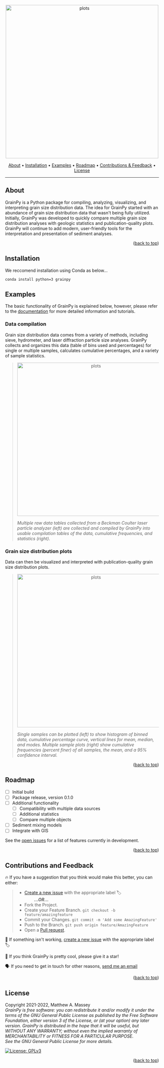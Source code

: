 <p align="center">
<img alt="plots" src="https://i.imgur.com/6T1gtg7.png" height="500" /></p>
</p>
      
<p align="center">
  <a href="#about">About</a> •
  <a href="#installation">Installation</a> •
  <a href="#examples">Examples</a> •
  <a href="#roadmap">Roadmap</a> •
  <a href="#contributionsfeedback">Contributions & Feedback</a> •
  <a href="#license">License</a>
</p>

---

## About
GrainPy is a Python package for compiling, analyzing, visualizing, and interpreting grain size distribution data. The idea for GrainPy started with an abundance of grain size distribution data that wasn't being fully utilized. Initially, GrainPy was developed to quickly compare multiple grain size distribution analyses with geologic statistics and publication-quality plots. GrainPy will continue to add modern, user-friendly tools for the interpretation and presentation of sediment analyses.
      
<p align="right">(<a href="#top">back to top</a>)</p>


## Installation
We reccomend installation using Conda as below...
```
conda install python=3 grainpy
```

## Examples
The basic functionality of GrainPy is explained below, however, please refer to the [documentation](https://example.com) for more detailed information and tutorials.

### Data compilation
Grain size distribution data comes from a variety of methods, including sieve, hydrometer, and laser diffraction particle size analyses. GrainPy collects and organizes this data (table of bins used and percentages) for single or multiple samples, calculates cumulative percentages, and a variety of sample statistics.
> 
> <p align="center">
>  <img alt="plots" src="https://i.imgur.com/WuEMx6R.png" height="500" /></p>
> </p>
> 
> _Multiple raw data tables collected from a Beckman Coulter laser particle analyzer (left) are collected and compiled by GrainPy into usable compilation tables of the data, cumulative frequencies, and statistics (right)._

### Grain size distribution plots
Data can then be visualized and interpreted with publication-quality grain size distribution plots.
>
> <p align="center">
>  <img alt="plots" src="https://i.imgur.com/2zp0KCt.png" height="500" /></p>
> </p>
> 
> _Single samples can be plotted (left) to show histogram of binned data, cumulative percentage curve, vertical lines for mean, median, and modes. Multiple sample plots (right) show cumulative frequencies (percent finer) of all samples, the mean, and a 95% confidence interval._

<p align="right">(<a href="#top">back to top</a>)</p>



## Roadmap
- [ ] Initial build
- [ ] Package release, version 0.1.0
- [ ] Additional functionality
     - [ ] Compatibility with multiple data sources
     - [ ] Additional statistics
     - [ ] Compare multiple objects
- [ ] Sediment mixing models
- [ ] Integrate with GIS

See the [open issues](https://github.com/masseygeo/GrainPy/issues) for a list of features currently in development.

<p align="right">(<a href="#top">back to top</a>)</p>




## Contributions and Feedback
🔥 If you have a suggestion that you think would make this better, you can either:
>- [Create a new issue](https://github.com/masseygeo/GrainPy/issues/new) with the appropriate label 🏷️\
>&nbsp;&nbsp;&nbsp;&nbsp;&nbsp;&nbsp;&nbsp;&nbsp;***...OR...***
>- Fork the Project.
>- Create your Feature Branch. `git checkout -b feature/amazingfeature`
>- Commit your Changes. `git commit -m 'Add some AmazingFeature'`
>- Push to the Branch. `git push origin feature/AmazingFeature`
>- Open a [Pull request](https://github.com/masseygeo/GrainPy/pulls).

🐛 If something isn't working, [create a new issue](https://github.com/masseygeo/GrainPy/issues/new) with the appropriate label 🏷️

🌟 If you think GrainPy is pretty cool, please give it a star!

🗣️ If you need to get in touch for other reasons, [send me an email](mamass1@g.uky.edu)

<p align="right">(<a href="#top">back to top</a>)</p>



## License
Copyright 2021-2022, Matthew A. Massey\
_GrainPy is free software: you can redistribute it and/or modify it under the terms 
of the GNU General Public License as published by the Free Software Foundation, 
either version 3 of the License, or (at your option) any later version. GrainPy is 
distributed in the hope that it will be useful, but WITHOUT ANY WARRANTY; without 
even the implied warranty of MERCHANTABILITY or FITNESS FOR A PARTICULAR PURPOSE._\
_See the GNU General Public License for more details._

[![License: GPLv3](https://img.shields.io/badge/GrainPy%20license-GNUv3-lightgrey)](https://github.com/masseygeo/GrainPy/blob/main/LICENSE)

<p align="right">(<a href="#top">back to top</a>)</p>
